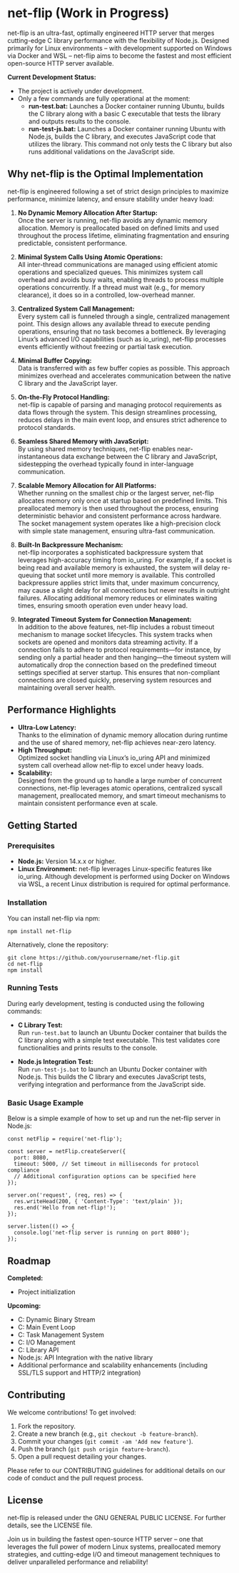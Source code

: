 # net-flip (Work in Progress)

net-flip is an ultra-fast, optimally engineered HTTP server that merges cutting-edge C library performance with the flexibility of Node.js. Designed primarily for Linux environments – with development supported on Windows via Docker and WSL – net-flip aims to become the fastest and most efficient open-source HTTP server available.

**Current Development Status:**
- The project is actively under development.
- Only a few commands are fully operational at the moment:
    - **run-test.bat:** Launches a Docker container running Ubuntu, builds the C library along with a basic C executable that tests the library and outputs results to the console.
    - **run-test-js.bat:** Launches a Docker container running Ubuntu with Node.js, builds the C library, and executes JavaScript code that utilizes the library. This command not only tests the C library but also runs additional validations on the JavaScript side.

## Why net-flip is the Optimal Implementation

net-flip is engineered following a set of strict design principles to maximize performance, minimize latency, and ensure stability under heavy load:

1. **No Dynamic Memory Allocation After Startup:**  
   Once the server is running, net-flip avoids any dynamic memory allocation. Memory is preallocated based on defined limits and used throughout the process lifetime, eliminating fragmentation and ensuring predictable, consistent performance.

2. **Minimal System Calls Using Atomic Operations:**  
   All inter-thread communications are managed using efficient atomic operations and specialized queues. This minimizes system call overhead and avoids busy waits, enabling threads to process multiple operations concurrently. If a thread must wait (e.g., for memory clearance), it does so in a controlled, low-overhead manner.

3. **Centralized System Call Management:**  
   Every system call is funneled through a single, centralized management point. This design allows any available thread to execute pending operations, ensuring that no task becomes a bottleneck. By leveraging Linux’s advanced I/O capabilities (such as io_uring), net-flip processes events efficiently without freezing or partial task execution.

4. **Minimal Buffer Copying:**  
   Data is transferred with as few buffer copies as possible. This approach minimizes overhead and accelerates communication between the native C library and the JavaScript layer.

5. **On-the-Fly Protocol Handling:**  
   net-flip is capable of parsing and managing protocol requirements as data flows through the system. This design streamlines processing, reduces delays in the main event loop, and ensures strict adherence to protocol standards.

6. **Seamless Shared Memory with JavaScript:**  
   By using shared memory techniques, net-flip enables near-instantaneous data exchange between the C library and JavaScript, sidestepping the overhead typically found in inter-language communication.

7. **Scalable Memory Allocation for All Platforms:**  
   Whether running on the smallest chip or the largest server, net-flip allocates memory only once at startup based on predefined limits. This preallocated memory is then used throughout the process, ensuring deterministic behavior and consistent performance across hardware. The socket management system operates like a high-precision clock with simple state management, ensuring ultra-fast communication.

8. **Built-In Backpressure Mechanism:**  
   net-flip incorporates a sophisticated backpressure system that leverages high-accuracy timing from io_uring. For example, if a socket is being read and available memory is exhausted, the system will delay re-queuing that socket until more memory is available. This controlled backpressure applies strict limits that, under maximum concurrency, may cause a slight delay for all connections but never results in outright failures. Allocating additional memory reduces or eliminates waiting times, ensuring smooth operation even under heavy load.

9. **Integrated Timeout System for Connection Management:**  
   In addition to the above features, net-flip includes a robust timeout mechanism to manage socket lifecycles. This system tracks when sockets are opened and monitors data streaming activity. If a connection fails to adhere to protocol requirements—for instance, by sending only a partial header and then hanging—the timeout system will automatically drop the connection based on the predefined timeout settings specified at server startup. This ensures that non-compliant connections are closed quickly, preserving system resources and maintaining overall server health.

## Performance Highlights

- **Ultra-Low Latency:**  
  Thanks to the elimination of dynamic memory allocation during runtime and the use of shared memory, net-flip achieves near-zero latency.
- **High Throughput:**  
  Optimized socket handling via Linux’s io_uring API and minimized system call overhead allow net-flip to excel under heavy loads.
- **Scalability:**  
  Designed from the ground up to handle a large number of concurrent connections, net-flip leverages atomic operations, centralized syscall management, preallocated memory, and smart timeout mechanisms to maintain consistent performance even at scale.

## Getting Started

### Prerequisites

- **Node.js:** Version 14.x.x or higher.
- **Linux Environment:** net-flip leverages Linux-specific features like io_uring. Although development is performed using Docker on Windows via WSL, a recent Linux distribution is required for optimal performance.

### Installation

You can install net-flip via npm:

    npm install net-flip

Alternatively, clone the repository:

    git clone https://github.com/yourusername/net-flip.git
    cd net-flip
    npm install

### Running Tests

During early development, testing is conducted using the following commands:

- **C Library Test:**  
  Run `run-test.bat` to launch an Ubuntu Docker container that builds the C library along with a simple test executable. This test validates core functionalities and prints results to the console.

- **Node.js Integration Test:**  
  Run `run-test-js.bat` to launch an Ubuntu Docker container with Node.js. This builds the C library and executes JavaScript tests, verifying integration and performance from the JavaScript side.

### Basic Usage Example

Below is a simple example of how to set up and run the net-flip server in Node.js:

    const netFlip = require('net-flip');

    const server = netFlip.createServer({
      port: 8080,
      timeout: 5000, // Set timeout in milliseconds for protocol compliance
      // Additional configuration options can be specified here
    });

    server.on('request', (req, res) => {
      res.writeHead(200, { 'Content-Type': 'text/plain' });
      res.end('Hello from net-flip!');
    });

    server.listen(() => {
      console.log('net-flip server is running on port 8080');
    });

## Roadmap

**Completed:**
- Project initialization

**Upcoming:**
- C: Dynamic Binary Stream
- C: Main Event Loop
- C: Task Management System
- C: I/O Management
- C: Library API
- Node.js: API Integration with the native library
- Additional performance and scalability enhancements (including SSL/TLS support and HTTP/2 integration)

## Contributing

We welcome contributions! To get involved:
1. Fork the repository.
2. Create a new branch (e.g., `git checkout -b feature-branch`).
3. Commit your changes (`git commit -am 'Add new feature'`).
4. Push the branch (`git push origin feature-branch`).
5. Open a pull request detailing your changes.

Please refer to our CONTRIBUTING guidelines for additional details on our code of conduct and the pull request process.

## License

net-flip is released under the GNU GENERAL PUBLIC LICENSE. For further details, see the LICENSE file.

Join us in building the fastest open-source HTTP server – one that leverages the full power of modern Linux systems, preallocated memory strategies, and cutting-edge I/O and timeout management techniques to deliver unparalleled performance and reliability!
